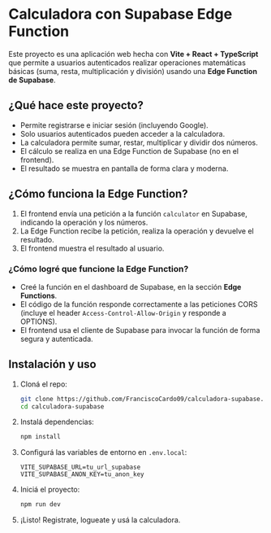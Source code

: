 # Calculadora con Supabase Edge Function

Este proyecto es una aplicación web hecha con **Vite + React + TypeScript** que permite a usuarios autenticados realizar operaciones matemáticas básicas (suma, resta, multiplicación y división) usando una **Edge Function de Supabase**.

## ¿Qué hace este proyecto?

- Permite registrarse e iniciar sesión (incluyendo Google).
- Solo usuarios autenticados pueden acceder a la calculadora.
- La calculadora permite sumar, restar, multiplicar y dividir dos números.
- El cálculo se realiza en una Edge Function de Supabase (no en el frontend).
- El resultado se muestra en pantalla de forma clara y moderna.

## ¿Cómo funciona la Edge Function?

1. El frontend envía una petición a la función `calculator` en Supabase, indicando la operación y los números.
2. La Edge Function recibe la petición, realiza la operación y devuelve el resultado.
3. El frontend muestra el resultado al usuario.

### ¿Cómo logré que funcione la Edge Function?

- Creé la función en el dashboard de Supabase, en la sección **Edge Functions**.
- El código de la función responde correctamente a las peticiones CORS (incluye el header `Access-Control-Allow-Origin` y responde a OPTIONS).
- El frontend usa el cliente de Supabase para invocar la función de forma segura y autenticada.

## Instalación y uso

1. Cloná el repo:
   ```bash
   git clone https://github.com/FranciscoCardo09/calculadora-supabase.git
   cd calculadora-supabase
   ```

2. Instalá dependencias:
   ```bash
   npm install
   ```

3. Configurá las variables de entorno en `.env.local`:
   ```
   VITE_SUPABASE_URL=tu_url_supabase
   VITE_SUPABASE_ANON_KEY=tu_anon_key
   ```

4. Iniciá el proyecto:
   ```bash
   npm run dev
   ```

5. ¡Listo! Registrate, logueate y usá la calculadora.
